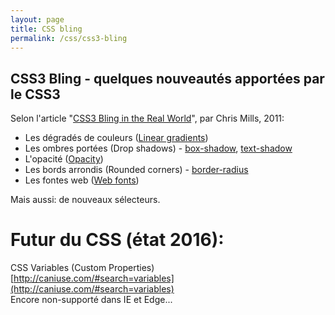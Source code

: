 ```yaml
---
layout: page
title: CSS bling
permalink: /css/css3-bling
---
```



CSS3 Bling - quelques nouveautés apportées par le CSS3
---------

Selon l'article "[CSS3 Bling in the Real World](http://alistapart.com/article/css3-bling-in-the-real-world)", par Chris Mills, 2011:

- Les dégradés de couleurs ([Linear gradients](http://caniuse.com/#feat=css-gradients))
- Les ombres portées (Drop shadows) - [box-shadow](http://caniuse.com/#feat=css-boxshadow), [text-shadow](http://caniuse.com/#feat=css-textshadow)
- L'opacité ([Opacity](http://caniuse.com/#feat=css-opacity))
- Les bords arrondis (Rounded corners) - [border-radius](http://caniuse.com/#feat=border-radius)
- Les fontes web ([Web fonts](http://caniuse.com/#feat=fontface)) 


Mais aussi: de nouveaux sélecteurs.

Futur du CSS (état 2016):
===

CSS Variables (Custom Properties)    
[http://caniuse.com/#search=variables](http://caniuse.com/#search=variables)    
Encore non-supporté dans IE et Edge...

